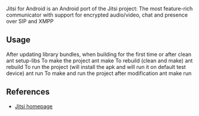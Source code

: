 Jitsi for Android is an Android port of the Jitsi project: The most feature-rich communicator with support for encrypted audio/video, chat and presence over SIP and XMPP

Usage
-----------

After updating library bundles, when building for the first time or after clean
    ant setup-libs
To make the project
    ant make
To rebuild (clean and make)
    ant rebuild
To run the project (will install the apk and will run it on default test device)
    ant run
To make and run the project after modification
    ant make run

References
----------
* [Jitsi homepage](https://jitsi.org/)
